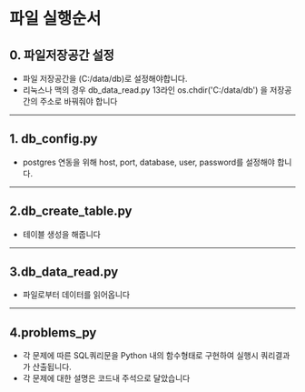 
# 파일 실행순서 

## 0. 파일저장공간 설정 
- 파일 저장공간을 (C:/data/db)로 설정해야합니다. 
- 리눅스나 맥의 경우 db_data_read.py 13라인 os.chdir('C:/data/db') 을 저장공간의 주소로 바꿔줘야 합니다
--- 
## 1. db_config.py
 - postgres 연동을 위해 host, port, database, user, password를 설정해야 합니다. 
--- 
## 2.db_create_table.py
 - 테이블 생성을 해줍니다 
--- 
## 3.db_data_read.py
 - 파일로부터 데이터를 읽어옵니다
---
## 4.problems_py
 - 각 문제에 따른 SQL쿼리문을 Python 내의 함수형태로 구현하여 실행시 쿼리결과가 산출됩니다. 
 - 각 문제에 대한 설명은 코드내 주석으로 달았습니다

